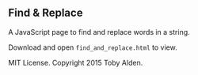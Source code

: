 ## Find & Replace

A JavaScript page to find and replace words in a string.

Download and open ```find_and_replace.html``` to view.

MIT License. Copyright 2015 Toby Alden.
